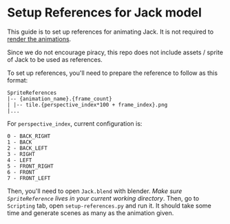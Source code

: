 # Setup References for Jack model
This guide is to set up references for animating Jack. It is not required to [render the animations](./render.md).

Since we do not encourage piracy, this repo does not include assets / sprite of Jack to be used as references.

To set up references, you'll need to prepare the reference to follow as this format:
```
SpriteReferences
|-- {animation_name}.{frame_count}
| |-- tile.{perspective_index*100 + frame_index}.png
|...
```

For `perspective_index`, current configuration is:
```
0 - BACK_RIGHT
1 - BACK
2 - BACK_LEFT
3 - RIGHT
4 - LEFT
5 - FRONT_RIGHT
6 - FRONT
7 - FRONT_LEFT
```

Then, you'll need to open `Jack.blend` with blender. *Make sure `SpriteReference` lives in your current working directory*. Then, go to `Scripting` tab, open `setup-references.py` and run it. It should take some time and generate scenes as many as the animation given.
